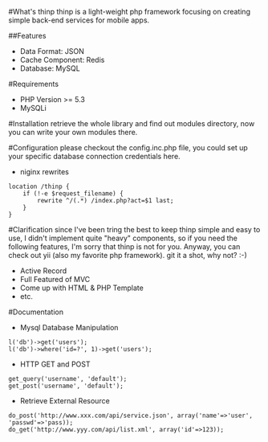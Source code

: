 #What's thinp
thinp is a light-weight php framework focusing on creating simple back-end services for mobile apps.

##Features
- Data Format: JSON
- Cache Component: Redis
- Database: MySQL

#Requirements
- PHP Version >= 5.3
- MySQLi

#Installation
retrieve the whole library and find out modules directory, now you can write your own modules there.

#Configuration
please checkout the config.inc.php file, you could set up your specific database connection credentials here.

- niginx rewrites

```
location /thinp {
    if (!-e $request_filename) {
        rewrite ^/(.*) /index.php?act=$1 last;
    }
}
```

#Clarification
since I've been tring the best to keep thinp simple and easy to use, I didn't implement quite "heavy" components, so if you need the following features, I'm sorry that thinp is not for you. Anyway, you can check out yii (also my favorite php framework). git it a shot, why not? :-)
- Active Record
- Full Featured of MVC
- Come up with HTML & PHP Template
- etc.

#Documentation
- Mysql Database Manipulation

```
l('db')->get('users');
l('db')->where('id=?', 1)->get('users');
```
- HTTP GET and POST

```
get_query('username', 'default');
get_post('username', 'default');
```
- Retrieve External Resource

```
do_post('http://www.xxx.com/api/service.json', array('name'=>'user', 'passwd'=>'pass));
do_get('http://www.yyy.com/api/list.xml', array('id'=>123));
```
